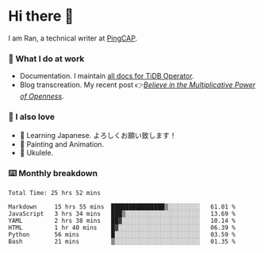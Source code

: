# Hi there 👋

I am Ran, a technical writer at [PingCAP](https://pingcap.com/).

### 📝 What I do at work

- Documentation. I maintain [all docs for TiDB Operator](https://github.com/pingcap/docs-tidb-operator).
- Blog transcreation. My recent post 👉[*Believe in the Multiplicative Power of Openness*](https://pingcap.com/blog/believe-in-the-multiplicative-power-of-openness-open-source-community).

### 🤠 I also love

- 💬 Learning Japanese. よろしくお願い致します！
- 🎨 Painting and Animation.
- 🎵 Ukulele.

### ⌨️ Monthly breakdown

<!--START_SECTION:waka-->

```text
Total Time: 25 hrs 52 mins

Markdown     15 hrs 55 mins  ███████████████▒░░░░░░░░░   61.01 %
JavaScript   3 hrs 34 mins   ███▒░░░░░░░░░░░░░░░░░░░░░   13.69 %
YAML         2 hrs 38 mins   ██▓░░░░░░░░░░░░░░░░░░░░░░   10.14 %
HTML         1 hr 40 mins    █▓░░░░░░░░░░░░░░░░░░░░░░░   06.39 %
Python       56 mins         █░░░░░░░░░░░░░░░░░░░░░░░░   03.59 %
Bash         21 mins         ▒░░░░░░░░░░░░░░░░░░░░░░░░   01.35 %
```

<!--END_SECTION:waka-->

